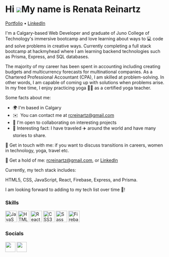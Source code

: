 Hi ![](https://user-images.githubusercontent.com/18350557/176309783-0785949b-9127-417c-8b55-ab5a4333674e.gif)My name is Renata Reinartz
=======================================================================================================================================

[Portfolio](https://www.renata-reinartz.com/) • [LinkedIn](https://www.linkedin.com/in/renata1026/) 

I'm a Calgary-based Web Developer and graduate of Juno College of Technology's immersive bootcamp and love learning about ways to 💻 code and solve problems in creative ways. Currently completing a full stack bootcamp at hackmyhead where I am learning backend technologies such as Prisma, Express, and SQL databases.

The majority of my career has been spent in accounting including creating budgets and multicurrency forecasts for multinational companies. As a Chartered Professional Accountant (CPA), I am skilled at problem-solving. In other words, I am capable of coming up with solutions when problems arise. In my free time, I enjoy practicing yoga 🧘‍♀️ as a certified yoga teacher. 

Some facts about me:

* 🌍 I'm based in Calgary
* ✉️  You can contact me at [rcreinartz@gmail.com](mailto:rcreinartz@gmail.com)
* 🤝 I'm open to collaborating on interesting projects
* 🥰 Interesting fact: I have traveled ✈️ around the world and have many stories to share.

📱 Get in touch with me: if you want to discuss transitions in careers, women in technology, yoga, travel etc.

📨 Get a hold of me: rcreinartz@gmail.com, or [LinkedIn](https://www.linkedin.com/in/renata1026/)

Currently, my tech stack includes:

HTML5, CSS, JavaScript, React, Firebase, Express, and Prisma. 

I am looking forward to adding to my tech list over time 🌸!



### Skills


<p align="left">
<a href="https://developer.mozilla.org/en-US/docs/Web/JavaScript" target="_blank" rel="noreferrer"><img src="https://raw.githubusercontent.com/danielcranney/readme-generator/main/public/icons/skills/javascript-colored.svg" width="36" height="36" alt="JavaScript" /></a>
<a href="https://developer.mozilla.org/en-US/docs/Glossary/HTML5" target="_blank" rel="noreferrer"><img src="https://raw.githubusercontent.com/danielcranney/readme-generator/main/public/icons/skills/html5-colored.svg" width="36" height="36" alt="HTML5" /></a>
<a href="https://reactjs.org/" target="_blank" rel="noreferrer"><img src="https://raw.githubusercontent.com/danielcranney/readme-generator/main/public/icons/skills/react-colored.svg" width="36" height="36" alt="React" /></a>
<a href="https://www.w3.org/TR/CSS/#css" target="_blank" rel="noreferrer"><img src="https://raw.githubusercontent.com/danielcranney/readme-generator/main/public/icons/skills/css3-colored.svg" width="36" height="36" alt="CSS3" /></a>
<a href="https://sass-lang.com/" target="_blank" rel="noreferrer"><img src="https://raw.githubusercontent.com/danielcranney/readme-generator/main/public/icons/skills/sass-colored.svg" width="36" height="36" alt="Sass" /></a>
<a href="https://firebase.google.com/" target="_blank" rel="noreferrer"><img src="https://raw.githubusercontent.com/danielcranney/readme-generator/main/public/icons/skills/firebase-colored.svg" width="36" height="36" alt="Firebase" /></a>
</p>


### Socials

<p align="left"> <a href="https://www.github.com/renata1026" target="_blank" rel="noreferrer"><img src="https://raw.githubusercontent.com/danielcranney/readme-generator/main/public/icons/socials/github.svg" width="32" height="32" /></a> <a href="https://www.linkedin.com/in/renata1026" target="_blank" rel="noreferrer"><img src="https://raw.githubusercontent.com/danielcranney/readme-generator/main/public/icons/socials/linkedin.svg" width="32" height="32" /></a></p>

